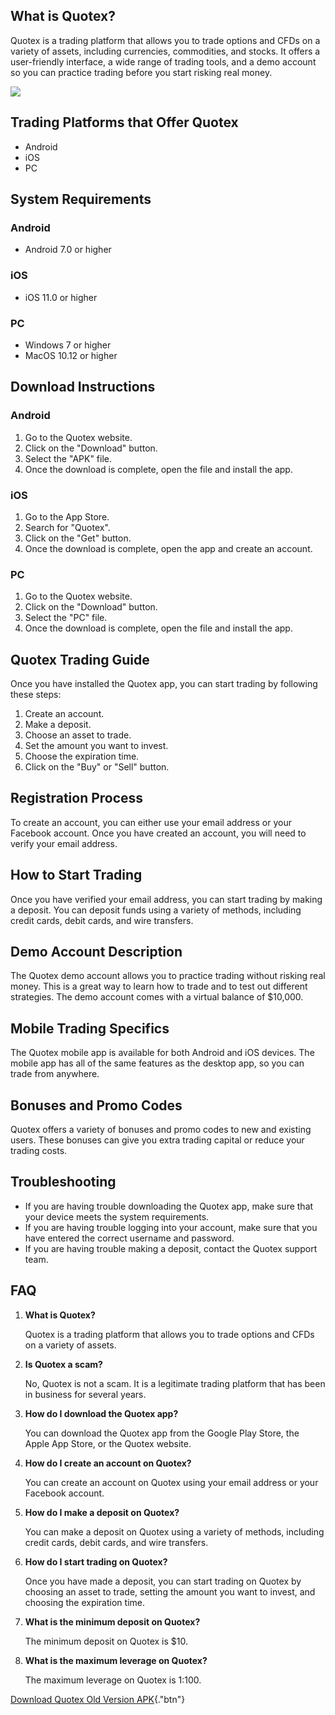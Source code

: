 ## What is Quotex?

Quotex is a trading platform that allows you to trade options and CFDs
on a variety of assets, including currencies, commodities, and stocks.
It offers a user-friendly interface, a wide range of trading tools, and
a demo account so you can practice trading before you start risking real
money.

[![](https://static.quotex.io/files/5_en/300_250.jpg)](https://traff.sbs/brokerqxsignupf)

## Trading Platforms that Offer Quotex

-   Android
-   iOS
-   PC

## System Requirements

### Android

-   Android 7.0 or higher

### iOS

-   iOS 11.0 or higher

### PC

-   Windows 7 or higher
-   MacOS 10.12 or higher

## Download Instructions

### Android

1.  Go to the Quotex website.
2.  Click on the "Download" button.
3.  Select the "APK" file.
4.  Once the download is complete, open the file and install the app.

### iOS

1.  Go to the App Store.
2.  Search for "Quotex".
3.  Click on the "Get" button.
4.  Once the download is complete, open the app and create an account.

### PC

1.  Go to the Quotex website.
2.  Click on the "Download" button.
3.  Select the "PC" file.
4.  Once the download is complete, open the file and install the app.

## Quotex Trading Guide

Once you have installed the Quotex app, you can start trading by
following these steps:

1.  Create an account.
2.  Make a deposit.
3.  Choose an asset to trade.
4.  Set the amount you want to invest.
5.  Choose the expiration time.
6.  Click on the "Buy" or "Sell" button.

## Registration Process

To create an account, you can either use your email address or your
Facebook account. Once you have created an account, you will need to
verify your email address.

## How to Start Trading

Once you have verified your email address, you can start trading by
making a deposit. You can deposit funds using a variety of methods,
including credit cards, debit cards, and wire transfers.

## Demo Account Description

The Quotex demo account allows you to practice trading without risking
real money. This is a great way to learn how to trade and to test out
different strategies. The demo account comes with a virtual balance of
\$10,000.

## Mobile Trading Specifics

The Quotex mobile app is available for both Android and iOS devices. The
mobile app has all of the same features as the desktop app, so you can
trade from anywhere.

## Bonuses and Promo Codes

Quotex offers a variety of bonuses and promo codes to new and existing
users. These bonuses can give you extra trading capital or reduce your
trading costs.

## Troubleshooting

-   If you are having trouble downloading the Quotex app, make sure that
    your device meets the system requirements.
-   If you are having trouble logging into your account, make sure that
    you have entered the correct username and password.
-   If you are having trouble making a deposit, contact the Quotex
    support team.

## FAQ

1.  **What is Quotex?**

    Quotex is a trading platform that allows you to trade options and
    CFDs on a variety of assets.

2.  **Is Quotex a scam?**

    No, Quotex is not a scam. It is a legitimate trading platform that
    has been in business for several years.

3.  **How do I download the Quotex app?**

    You can download the Quotex app from the Google Play Store, the
    Apple App Store, or the Quotex website.

4.  **How do I create an account on Quotex?**

    You can create an account on Quotex using your email address or your
    Facebook account.

5.  **How do I make a deposit on Quotex?**

    You can make a deposit on Quotex using a variety of methods,
    including credit cards, debit cards, and wire transfers.

6.  **How do I start trading on Quotex?**

    Once you have made a deposit, you can start trading on Quotex by
    choosing an asset to trade, setting the amount you want to invest,
    and choosing the expiration time.

7.  **What is the minimum deposit on Quotex?**

    The minimum deposit on Quotex is \$10.

8.  **What is the maximum leverage on Quotex?**

    The maximum leverage on Quotex is 1:100.

[Download Quotex Old Version
APK](\%22https://traff.sbs/quotexonelink\%22){."btn"}

